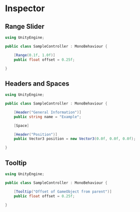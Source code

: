 # Inspector

## Range Slider

```csharp
using UnityEngine;

public class SampleController : MonoBehaviour {

    [Range(0.1f, 1.0f)]
    public float offset = 0.25f;

}
```

## Headers and Spaces

```csharp
using UnityEngine;

public class SampleController : MonoBehaviour {

    [Header("General Information")]
    public string name = "Example";

    [Space]

    [Header("Position")]
    public Vector3 position = new Vector3(0.0f, 0.0f, 0.0f);

}
```

## Tooltip

```csharp
using UnityEngine;

public class SampleController : MonoBehaviour {

    [Tooltip("Offset of GameObject from parent")]
    public float offset = 0.25f;

}
```
